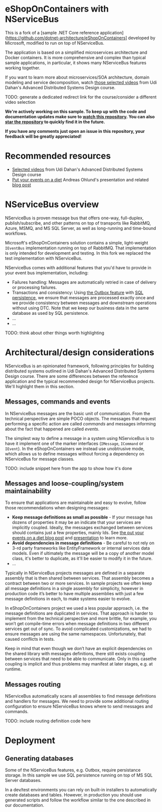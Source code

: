  # eShopOnContainers with NServiceBus

This is a fork of a [sample .NET Core reference application](https://github.com/dotnet-architecture/eShopOnContainers] developed by Microsoft, modified to run on top of NServiceBus. 

The application is based on a simplified microservices architecture and Docker containers. It is more comprehensive and complex than typical sample applications, in particular, it shows many NServiceBus features working together.

If you want to learn more about microservices/SOA architecture, domain modeling and service decomposition, watch [those selected videos](http://learn-particular.thinkific.com/courses/microservices) from Udi Dahan's Advanced Distributed Systems Design course. 

TODO: generate a dedicated redirect link for the course/consider a different video selection

**We're actively working on this sample. To keep up with the code and documentation updates make sure to [watch this repository](https://help.github.com/articles/watching-repositories/). You can also [star the repository](https://help.github.com/articles/about-stars/) to quickly find it in the future.**

**If you have any comments just open an issue in this repository, your feedback will be greatly appreciated!**


# Recommended resources

- [Selected videos](http://learn-particular.thinkific.com/courses/microservices) from Udi Dahan's Advanced Distributed Systems Design course
- [Put your events on a diet]() Andreas Ohlund's presentation and related [blog post](https://particular.net/blog/putting-your-events-on-a-diet)


# NServiceBus overview

NServiceBus is proven message bus that offers one-way, full-duplex, publish/subscribe, and other patterns on top of transports like RabbitMQ, Azure, MSMQ, and MS SQL Server, as well as long-running and time-bound workflows.

Microsoft's eShopOnContainers solution contains a simple, light-weight `IEventBus` implementation running on top of RabbitMQ. That implementation is only intended for development and testing. In this fork we replaced the test implementation with NServiceBus. 

NServiceBus comes with additional features that you'd have to provide in your event bus implementation, including:

- Failures handling: Messages are automatically retried in case of delivery or processing failures.
- Transactions and consistency: Using [the Outbox feature](https://docs.particular.net/nservicebus/outbox/) with [SQL persistence](https://docs.particular.net/persistence/sql/), we ensure that messages are processed exactly once and we provide consistency between messages and downstream operations without using DTC. Note that we keep our business data in the same database as used by SQL persistence.
- ...
- ...

TODO: think about other things worth highlighting


# Architectural/design considerations

NServiceBus is an opinionated framework, following principles for building distributed systems outlined in Udi Dahan's Advanced Distributed Systems Design course. There are some differences between the reference application and the typical recommended design for NServiceBus projects. We'll highlight them in this section.


## Messages, commands and events

In NServiceBus messages are the basic unit of communication. From the technical perspective are simple POCO objects. The messages that request performing a specific action are called _commands_ and messages informing about the fact that happened are called _events_. 

The simplest way to define a message in a system using NServiceBus is to have it implement one of the marker interfaces (`IMessage`, `ICommand` or `IEvent`). In the eShopOnContainers we instead use unobtrusive mode, which allows us to define messages without forcing a dependency on NServiceBus for message classes.

TODO: include snippet here from the app to show how it's done


## Messages and loose-coupling/system maintainability

To ensure that applications are maintainable and easy to evolve, follow those recommendations when designing messages:

- **Keep message definitions as small as possible** - If your message has dozens of properties it may be an indicate that your services are implicitly coupled. Ideally, the messages exchanged between services should contains just a few properties, mainly Ids. See [the put your events on a diet blog post]() and [presentation]() to learn more.
- **Avoid dependencies in message definitions** - Be careful to not rely on 3-rd party frameworks like EntityFramework or internal services data models. Even if ultimately the message will be a copy of another model class, it's better to duplicate, as it'll be easier to modify it in the future.
- ...

Typically in NServiceBus projects messages are defined in a separate assembly that is then shared between services. That assembly becomes a contract between two or more services. In sample projects we often keep all message definitions in a single assembly for simplicity, however in production code it’s better to have multiple assemblies with just a few message definitions in each, to make systems easier to evolve.

In eShopOnContainers project we used a less popular approach, i.e. the message definitions are duplicated in services. That approach is harder to implement from the technical perspective and more brittle, for example, you won’t get compile-time errors when message definitions in two different services get out of sync. To avoid complicated customizations, we had to ensure messages are using the same namespaces. Unfortunately, that caused conflicts in tests. 

Keep in mind that even though we don’t have an explicit dependencies on the shared library with messages definitions, there still exists coupling between services that need to be able to communicate. Only in this casethe coupling is implicit and thus problems may manifest at later stages, e.g. at runtime. 


## Messages routing

NServiceBus automatically scans all assemblies to find message definitions and handlers for messages. We need to provide some additional routing configuration to ensure NServiceBus knows where to send messages and commands.

TODO: include routing definition code here


# Deployment

## Generating databases

Some of the NServiceBus features, e.g. Outbox, require persistance storage. In this sample we use SQL persistence running on top of MS SQL Server databases.

In a dev/test environments you can rely on built-in installers to automatically create databases and tables. However, in production you should use generated scripts and follow the workflow similar to the one described in our documentation.